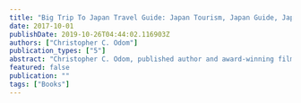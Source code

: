 ```yaml
---
title: "Big Trip To Japan Travel Guide: Japan Tourism, Japan Guide, Japan Travel Vlog"
date: 2017-10-01
publishDate: 2019-10-26T04:44:02.116903Z
authors: ["Christopher C. Odom"]
publication_types: ["5"]
abstract: "Christopher C. Odom, published author and award-winning filmmaker, brings you the, \"Big Trip To Japan Travel Guide: Japan Tourism, Japan Guide, Japan Travel Vlog.\" Inspired by the Big Trip To Japan YouTube Channel and Blog, this Japan travel guide brings you an intimate, insider's POV glimpse of a first-timer's trip to Japan insight, thoughts, reactions and tips and tricks for the journey back.Although traveling to another country can help learn about another culture and engage in the experience of a lifetime, it can also develop a greater appreciation for home. After to traveling to a Japan, another first world and technologically advanced nation, Christopher was surprised to learn that although Japan has everyday conveniences not in America, America also has everyday conveniences that are not so widespread in Japan.This book will help you learn how to travel to Japan and what to do in Japan and Japan travel tips for traveling in Japan. The book also documents Christopher's journey with several full color photos from his trip to Japan. A dream is just a goal without a deadline. Now is the time to be something greater. Take your Big Trip To Japan today."
featured: false
publication: ""
tags: ["Books"]
---
```


